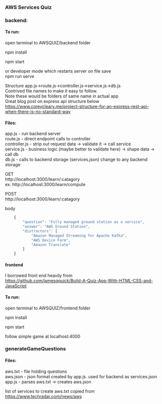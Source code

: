 ### AWS Services Quiz

### backend:

#### To run:

open terminal to AWSQUIZ/backend folder

npm install

npm start

or developer mode which restarts server on file save<br/>
npm run serve

Structure app.js->route.js->controller.js->service.js->db.js <br/>
Contrived file names to make it easy to follow.<br/>
Note these would be folders of same name in actual app<br/>
Great blog post on express api structure below<br/>
https://www.coreycleary.me/project-structure-for-an-express-rest-api-when-there-is-no-standard-way

#### Files:
app.js - run backend server<br/>
route.js - direct endpoint calls to controller<br/>
controller.js - strip out request data -> validate it -> call service<br/>
service.js - business logic (maybe better to validate here) -> shape data -> call db<br/>
db.js - calls to backend storage (services.json) change to any backend storage<br/>


GET <br/>
http://localhost:3000/learn/:catagory<br/>
ex:
http://localhost:3000/learn/compute


POST <br/>
http://localhost:3000/learn/:catagory <br/>

body<br/>
```javascript 
    {
        "question": "Fully managed ground station as a service",
        "answer": "AWS Ground Station",
        "distractors": [
            "Amazon Managed Streaming for Apache Kafka",
            "AWS Device Farm",
            "Amazon Translate"
        ]
    }
```

#### frontend
I borrowed front end heavily from<br/>
https://github.com/jamesqquick/Build-A-Quiz-App-With-HTML-CSS-and-JavaScript

#### To run:

open terminal to AWSQUIZ/frontend folder

npm install

npm start

follow simple game at localhost:4000


### generateGameQuestions

#### Files:
aws.txt - file holding questions<br/>
aws.json - json format created by app.js. used for backend as services.json<br/>
app.js - parses aws.txt -> creates aws.json

list of services to create aws.txt copied from<br/>
https://www.techradar.com/news/aws